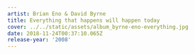 ```yaml
---
artist: Brian Eno & David Byrne
title: Everything that happens will happen today
cover: ../../static/assets/album_byrne-eno-everything.jpg
date: 2018-11-24T00:37:10.065Z
release-year: '2008'
---
```


